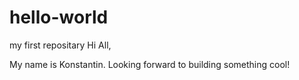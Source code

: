 # hello-world
my first repositary
Hi All,

My name is Konstantin. Looking forward to building something cool!

